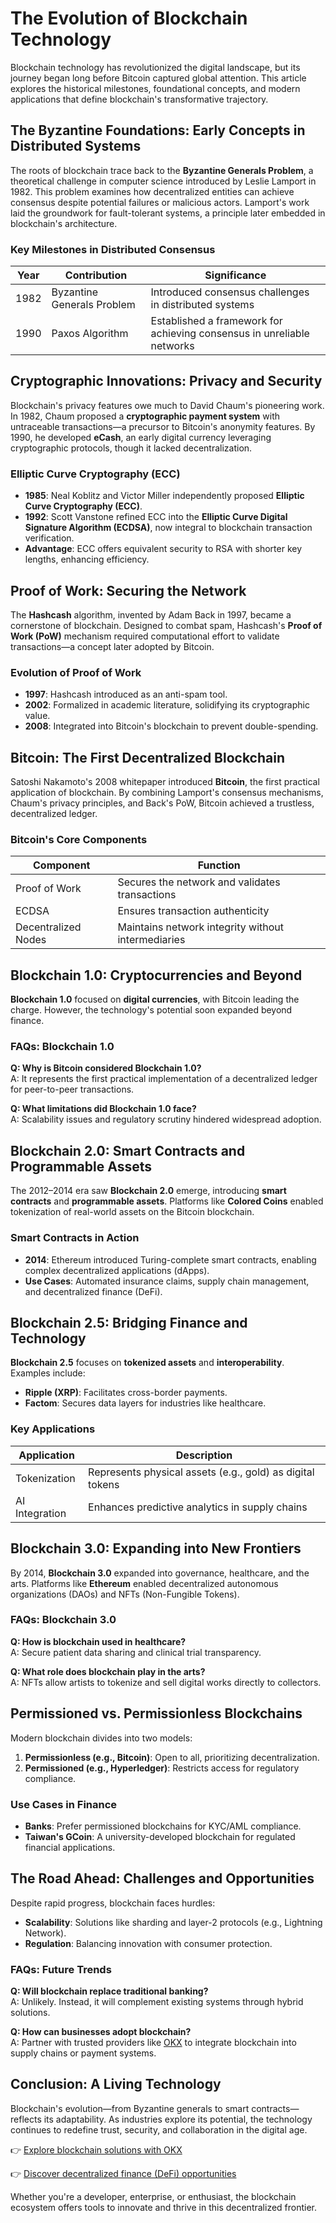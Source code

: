 # The Evolution of Blockchain Technology  

Blockchain technology has revolutionized the digital landscape, but its journey began long before Bitcoin captured global attention. This article explores the historical milestones, foundational concepts, and modern applications that define blockchain's transformative trajectory.  

## The Byzantine Foundations: Early Concepts in Distributed Systems  

The roots of blockchain trace back to the **Byzantine Generals Problem**, a theoretical challenge in computer science introduced by Leslie Lamport in 1982. This problem examines how decentralized entities can achieve consensus despite potential failures or malicious actors. Lamport's work laid the groundwork for fault-tolerant systems, a principle later embedded in blockchain's architecture.  

### Key Milestones in Distributed Consensus  
| Year | Contribution | Significance |  
|------|--------------|--------------|  
| 1982 | Byzantine Generals Problem | Introduced consensus challenges in distributed systems |  
| 1990 | Paxos Algorithm | Established a framework for achieving consensus in unreliable networks |  

## Cryptographic Innovations: Privacy and Security  

Blockchain's privacy features owe much to David Chaum's pioneering work. In 1982, Chaum proposed a **cryptographic payment system** with untraceable transactions—a precursor to Bitcoin's anonymity features. By 1990, he developed **eCash**, an early digital currency leveraging cryptographic protocols, though it lacked decentralization.  

### Elliptic Curve Cryptography (ECC)  
- **1985**: Neal Koblitz and Victor Miller independently proposed **Elliptic Curve Cryptography (ECC)**.  
- **1992**: Scott Vanstone refined ECC into the **Elliptic Curve Digital Signature Algorithm (ECDSA)**, now integral to blockchain transaction verification.  
- **Advantage**: ECC offers equivalent security to RSA with shorter key lengths, enhancing efficiency.  

## Proof of Work: Securing the Network  

The **Hashcash** algorithm, invented by Adam Back in 1997, became a cornerstone of blockchain. Designed to combat spam, Hashcash's **Proof of Work (PoW)** mechanism required computational effort to validate transactions—a concept later adopted by Bitcoin.  

### Evolution of Proof of Work  
- **1997**: Hashcash introduced as an anti-spam tool.  
- **2002**: Formalized in academic literature, solidifying its cryptographic value.  
- **2008**: Integrated into Bitcoin's blockchain to prevent double-spending.  

## Bitcoin: The First Decentralized Blockchain  

Satoshi Nakamoto's 2008 whitepaper introduced **Bitcoin**, the first practical application of blockchain. By combining Lamport's consensus mechanisms, Chaum's privacy principles, and Back's PoW, Bitcoin achieved a trustless, decentralized ledger.  

### Bitcoin's Core Components  
| Component | Function |  
|----------|----------|  
| Proof of Work | Secures the network and validates transactions |  
| ECDSA | Ensures transaction authenticity |  
| Decentralized Nodes | Maintains network integrity without intermediaries |  

## Blockchain 1.0: Cryptocurrencies and Beyond  

**Blockchain 1.0** focused on **digital currencies**, with Bitcoin leading the charge. However, the technology's potential soon expanded beyond finance.  

### FAQs: Blockchain 1.0  
**Q: Why is Bitcoin considered Blockchain 1.0?**  
A: It represents the first practical implementation of a decentralized ledger for peer-to-peer transactions.  

**Q: What limitations did Blockchain 1.0 face?**  
A: Scalability issues and regulatory scrutiny hindered widespread adoption.  

## Blockchain 2.0: Smart Contracts and Programmable Assets  

The 2012–2014 era saw **Blockchain 2.0** emerge, introducing **smart contracts** and **programmable assets**. Platforms like **Colored Coins** enabled tokenization of real-world assets on the Bitcoin blockchain.  

### Smart Contracts in Action  
- **2014**: Ethereum introduced Turing-complete smart contracts, enabling complex decentralized applications (dApps).  
- **Use Cases**: Automated insurance claims, supply chain management, and decentralized finance (DeFi).  

## Blockchain 2.5: Bridging Finance and Technology  

**Blockchain 2.5** focuses on **tokenized assets** and **interoperability**. Examples include:  
- **Ripple (XRP)**: Facilitates cross-border payments.  
- **Factom**: Secures data layers for industries like healthcare.  

### Key Applications  
| Application | Description |  
|-------------|-------------|  
| Tokenization | Represents physical assets (e.g., gold) as digital tokens |  
| AI Integration | Enhances predictive analytics in supply chains |  

## Blockchain 3.0: Expanding into New Frontiers  

By 2014, **Blockchain 3.0** expanded into governance, healthcare, and the arts. Platforms like **Ethereum** enabled decentralized autonomous organizations (DAOs) and NFTs (Non-Fungible Tokens).  

### FAQs: Blockchain 3.0  
**Q: How is blockchain used in healthcare?**  
A: Secure patient data sharing and clinical trial transparency.  

**Q: What role does blockchain play in the arts?**  
A: NFTs allow artists to tokenize and sell digital works directly to collectors.  

## Permissioned vs. Permissionless Blockchains  

Modern blockchain divides into two models:  
1. **Permissionless (e.g., Bitcoin)**: Open to all, prioritizing decentralization.  
2. **Permissioned (e.g., Hyperledger)**: Restricts access for regulatory compliance.  

### Use Cases in Finance  
- **Banks**: Prefer permissioned blockchains for KYC/AML compliance.  
- **Taiwan's GCoin**: A university-developed blockchain for regulated financial applications.  

## The Road Ahead: Challenges and Opportunities  

Despite rapid progress, blockchain faces hurdles:  
- **Scalability**: Solutions like sharding and layer-2 protocols (e.g., Lightning Network).  
- **Regulation**: Balancing innovation with consumer protection.  

### FAQs: Future Trends  
**Q: Will blockchain replace traditional banking?**  
A: Unlikely. Instead, it will complement existing systems through hybrid solutions.  

**Q: How can businesses adopt blockchain?**  
A: Partner with trusted providers like [OKX](https://bit.ly/okx-bonus) to integrate blockchain into supply chains or payment systems.  

## Conclusion: A Living Technology  

Blockchain's evolution—from Byzantine generals to smart contracts—reflects its adaptability. As industries explore its potential, the technology continues to redefine trust, security, and collaboration in the digital age.  

👉 [Explore blockchain solutions with OKX](https://bit.ly/okx-bonus)  

👉 [Discover decentralized finance (DeFi) opportunities](https://bit.ly/okx-bonus)  

Whether you're a developer, enterprise, or enthusiast, the blockchain ecosystem offers tools to innovate and thrive in this decentralized frontier.